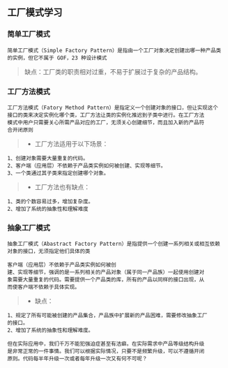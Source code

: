 ## 工厂模式学习

### 简单工厂模式

    简单工厂模式（Simple Factory Pattern）是指由一个工厂对象决定创建出哪一种产品类
    的实例，但它不属于 GOF，23 种设计模式
    
> 缺点：工厂类的职责相对过重，不易于扩展过于复杂的产品结构。

### 工厂方法模式

    工厂方法模式（Fatory Method Pattern）是指定义一个创建对象的接口，但让实现这个
    接口的类来决定实例化哪个类，工厂方法让类的实例化推迟到子类中进行。在工厂方法
    模式中用户只需要关心所需产品对应的工厂，无须关心创建细节，而且加入新的产品符
    合开闭原则
    
>* 工厂方法适用于以下场景：

    1、创建对象需要大量重复的代码。
    2、客户端（应用层）不依赖于产品类实例如何被创建、实现等细节。
    3、一个类通过其子类来指定创建哪个对象。
   
>* 工厂方法也有缺点：

    1、类的个数容易过多，增加复杂度。
    2、增加了系统的抽象性和理解难度
    
### 抽象工厂模式

    抽象工厂模式（Abastract Factory Pattern）是指提供一个创建一系列相关或相互依赖
    对象的接口，无须指定他们具体的类  
    
    客户端（应用层）不依赖于产品类实例如何被创
    建、实现等细节，强调的是一系列相关的产品对象（属于同一产品族）一起使用创建对
    象需要大量重复的代码。需要提供一个产品类的库，所有的产品以同样的接口出现，从
    而使客户端不依赖于具体实现。
    
>* 缺点：

    1、规定了所有可能被创建的产品集合，产品族中扩展新的产品困难，需要修改抽象工厂
    的接口。
    2、增加了系统的抽象性和理解难度。
    
    但在实际应用中，我们千万不能犯强迫症甚至有洁癖。在实际需求中产品等级结构升级
    是非常正常的一件事情。我们可以根据实际情况，只要不是频繁升级，可以不遵循开闭
    原则。代码每半年升级一次或者每年升级一次又有何不可呢？      